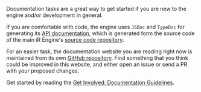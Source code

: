 Documentation tasks are a great way to get started if you are new to the engine and/or development in general.  

If you are comfortable with code, the engine uses `JSDoc` and `TypeDoc` for generating its [API documentation](https://etherealengine.github.io/ir-engine-docs/typedoc), which is generated form the source code of the main iR Engine's [source code repository](https://github.com/ir-engine/ir-engine).  

For an easier task, the documentation website you are reading right now is maintained from its own [GitHub repository](https://github.com/ir-engine/developer-docs). Find something that you think could be improved in this website, and either open an issue or send a PR with your proposed changes.

Get started by reading the [Get Involved: Documentation Guidelines](/manual/contributing/documentation).
